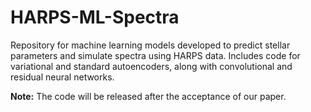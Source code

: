# HARPS-ML-Spectra
Repository for machine learning models developed to predict stellar parameters and simulate spectra using HARPS data. Includes code for variational and standard autoencoders, along with convolutional and residual neural networks.

**Note:** The code will be released after the acceptance of our paper.
